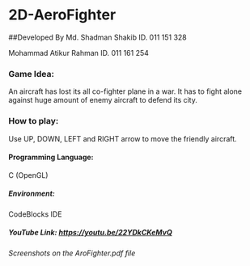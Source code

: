# 2D-AeroFighter

##Developed By 
Md. Shadman Shakib
ID. 011 151 328

Mohammad Atikur Rahman
ID. 011 161 254

### Game Idea:
An aircraft has lost its all co-fighter plane in a war. It has to fight alone against huge amount of enemy aircraft to defend its city.

### How to play:
Use UP, DOWN, LEFT and RIGHT arrow to move the friendly aircraft.

#### Programming Language:
C (OpenGL)

##### Environment:
CodeBlocks IDE

##### YouTube Link: https://youtu.be/22YDkCKeMvQ

###### Screenshots on the AroFighter.pdf file
